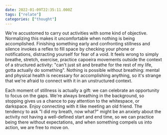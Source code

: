 ```yaml
---
date: 2022-01-09T22:35:11.000Z
tags: ["relate"]
categories: ["thought"]
---
```

We're accustomed to carry out activities with some kind of objective. Normalizing this makes it uncomfortable when nothing is being accomplished. Finishing something early and confronting stillness and silence invokes a reflex to fill space by checking your phone or notifications, distracting yourself for fear of a void. It feels wrong to simply breathe, stretch, exercise, practice capoeira movements outside the context of a structured activity: "can't just sit and breathe for the rest of my life, gotta actually do something". Nothing is possible without breathing: mental and physical health is necessary for accomplishing anything, so it's strange that we're afraid to connect with it in an unstructured context.

Each moment of stillness is actually a gift: we can celebrate an opportunity to focus on the gaps. We're always breathing in the background, so stopping gives us a chance to pay attention to the whitespace, or darkspace. Enjoy connecting with it like meeting an old friend. The tendency to ask "I did my breath, now what?" might be an anxiety about the activity not having a well-defined start and end time, so we can practice being there without expectations, and when something compels us into action, we are free to move on.
